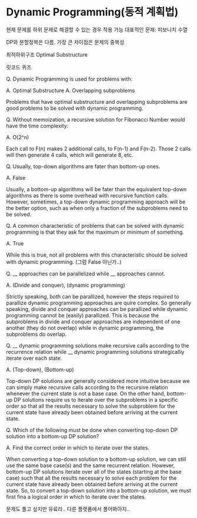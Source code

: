 # Dynamic Programming(동적 계획법)

현제 문제를 하위 문제로 해결할 수 있는 경우 적용 가능
대표적인 문제: 피보나치 수열

DP와 분할정복은 다름. 가장 큰 차이점은 문제의 중복성

최적하위구조 Optimal Substructure

릿코드 퀴즈

Q. Dynamic Programming is used for problems with:

A. Optimal Substructure
A. Overlapping subproblems

Problems that have optimal substructure and overlapping subproblems are good problems to be solved with dynamic programming.


Q. Without memoization, a recursive solution for Fibonacci Number would have the time complexity:

A. O(2^n)

Each call to F(n) makes 2 additional calls, to F(n-1) and F(n-2). Those 2 calls will then generate 4 calls, which will generate 8, etc.


Q. Usually, top-down algorithms are fater than bottom-up ones.

A. False

Usually, a bottom-up algorithms will be fater than the equivalent top-down algorithms as there is some overhead with recursive function calls. However, sometimes, a top-down dynamic programming approach will be the better option, such as when only a fraction of the subproblems need to be solved.


Q. A common characteristic of problems that can be solved with dynamic programming is that they ask for the maximum or minimum of something.

A. True

While this is true, not all problems with this characteristic should be solved with dynamic programming.
(그럼 False 아닌가..)


Q. __ approaches can be parallelized while __ approaches cannot.

A. (Divide and conquer), (dynamic programming)

Strictly speaking, both can be parallized, however the steps required to parallize dynamic programming approaches are quire complex. So generally speaking, divide and conquer approaches can be parallized while dynamic programming cannot be (easily) parallized. This is because the subproblems in divide and conquer approaches are independent of one another (they do not overlap) while in dynamic programming, the subproblems do overlap.


Q. __ dynamic programming solutions make recursive calls according to the recurrence relation while __ dynamic programming solutions strategicalliy iterate over each state.

A. (Top-down), (Bottom-up)

Top-down DP solutions are generally considered more intuitive because we can simply make recursive calls according to the recursive relation whenever the current state is not a base case. On the other hand, bottom-up DP solutions require us to iterate over the subproblems in a specific order so that all the results necessary to solve the subproblem for the current state have already been obtained before arriving at the current state.


Q. Which of the following must be done when converting top-down DP solution into a bottom-up DP solution? 

A. Find the correct order in which to iterate over the states.

When converting a top-down solution to a bottom-up solution, we can still use the same base case(s) and the same recurrent relation. However, bottom-up DP solutions iterate over all of the states (starting at the base case) such that all the results necessary to solve each problem for the current state have already been obtained before arriving at the current state. So, to convert a top-down solution into a bottom-up solution, we must first fina a logical order in which to iterate over the states.


문제도 풀고 싶지만 유료라.. 다른 플랫폼에서 풀어봐야지..